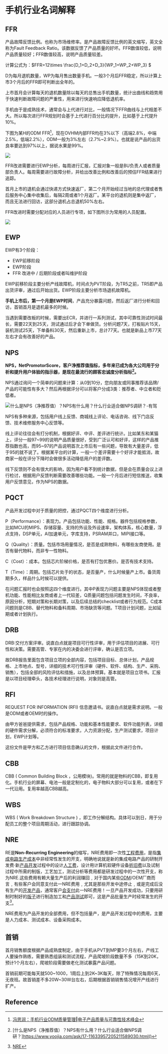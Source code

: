 # 手机行业名词解释

## FFR

产品故障反馈比例。也称为市场维修率。是产品故障反馈比例的英文缩写，英文全称为Fault Feedback Ratio。该数据反馈了产品质量的好坏。FFR数值较低，说明产品质量较好；FFR数值较高，说明产品质量较差。

计算公式为：$FFR=12\times \frac{D_1+D_2+D_3}{WP_1+WP_2+WP_3} $

D为每月退机数量，WP为每月售出数量手机。一般3个月后FFR稳定，所以计算上市3个月后的FFR即可判断出全年的。

上市首月会计算每天的退机数量除以每天的总售出手机数量，统计出曲线和趋势用于快速判断故障问题的严重性，用来进行快速响应降低退机率。

手机由于是成熟技术，通常会与上代进行对比，一般情况下FFR曲线与上代相差不大。所以每次进行FFR规划时会基于上代进行百分比的提升，比如基于上代提升10%。

下图为某H的ODM FFR[^1]，现在OVHM内部FFR均在3%以下（高端2.8%，中端2.5%，低端2.2%），ODM一般为3%左右（2.7%~2.9%）。也就是说产品的出货良率要达到97%以上，据说水果是99%。

![](http://5b0988e595225.cdn.sohucs.com/images/20180912/a0d1a6f4ddcb46c7b182701ffd4d3c36.jpeg)

FFR改进需要进行EWP分析，每周进行汇报，汇报对象一般是BU负责人或者质量部负责人。每周需要进行故障分析，并给出改善比例和改善后的预估FFR结果进行追踪。

首月上市的退机会通过快递方式快速返厂，第二个月开始经过当地的总代理或者售后服务中心集中收集后，每隔2周或者1个月返厂。某平台的退机则是集中返厂，而且无法进行回访，这部分退机占总退机50%左右。

FFR改进时需要分配对应的人员进行专项，如下图所示为常用的人员配置。

![](http://5b0988e595225.cdn.sohucs.com/images/20180912/ff23ce2c363540a4bdc473d5ebe93122.jpeg)

## EWP

EWP有3个阶段： 

- EWP前移阶段
- EWP阶段
- FFR 改进中 / 后期阶段或者叫维护阶段

EWP前移阶段主要分析产线故障机，时间点为PVT阶段，为TR5之前，TR5即产品出货评审，通过后开始出货。EWP阶段主要分析市场退机故障机。

**手机上市后，第一个月是EWP时间**，产品充分暴露问题，然后返厂进行分析和回访，首销首月是退机最多的时候。

当遇到需要改板的时候，需要出ECR，并进行一系列测试，其中可靠性测试时间最长，需要22天到25天，测试通过后才会下单做货。分析问题7天，打板贴片15天，装机测试25天，下单备料30天，然后重新上市，总计77天。也就是新品上市77天左右才会有改善好的产品。

## NPS

**NPS，NetPromotorScore，客户净推荐值指标，多年来已成为各大公司用于分析和提升用户体验的指示器，是现在最流行的顾客忠诚度分析指标[^2]。**

NPS通过询问一个简单的问题来计算：从0到10分，您向朋友或同事推荐该品牌/产品的可能性有多大？然后再根据评分可以将客户分成3类：推荐者、中立者和贬低者。

![什么是NPS（净推荐值）？NPS有什么用？什么行业适合做NPS调研？-有驾](https://t11.baidu.com/it/u=3459286017,220002351&fm=30&app=106&f=JPEG?w=640&h=449&s=E090ED3A5D4E7CCA54E9D8DB030040B1)

NPS有多种来源，包括用户线上反馈、商城线上评论、电话咨询、线下门店反馈、技术维修服务中心反馈等。

线上评论往往会有打分机制，根据好评、中评、差评进行统计。比如某东和某猫上，评分一般97~99的说明产品质量很好，受到广泛认可和好评，这样的产品推荐指数也高，而95~97的产品说明首次上市后有一些问题，导致有大量差评，低于95的就不说了。根据某平台的计算，一般一个差评需要十个好评才能抵消，故商家一般在评分下降时会做很多活动降低用户的差评数。

线下反馈则不会有很大的影响，因为用户看不到统计数据，但是会在质量会议上进行检讨，根据用户反馈判断需要改善哪些功能。一般一个月后进行短信推送，收集用户反馈意见，作为NPS的数据。

## PQCT

产品开发过程中对于质量的把控，通过PQCT四个维度进行分析。



P（Performance）：表现力。产品包括功能、性能、规格。器件包括规格参数，比如MCU的MIPS、存储容量、支持的外设及外设速率，架构体系，核心数量，浮点支持，DSP单元，AI加速单元，字库支持，PSRAM并口，MIPI接口等。

Q（Quality）：质量。包括市场用量情况，是否是成熟物料，有哪些友商使用。是否有替代物料，而非专一性物料。

C（Cost）：成本。包括芯片阶梯价格，是否有打包优惠价。是否有技术支持。

T（Time）：周期。包括芯片处于的状态，是否量产，什么时候量产上市。备货周期多久，样品什么时候可以提供。



在问题汇报时也会按照这四个维度进行。其中P表现力问题主要是NPS体现或者整机功能、性能相比友商或者上一代较差，Q质量问题包括问题发生时间，不良率，原因分析，短期对策和长期对策，以及后续总结的checklist或者行为规范。C成本问题则是CBB、替代物料和备料周期、市场缺货等问题。T项目计划问题，比如延期或者计划执行。



## DRB

DRB:交付方案评审。说直白点就是项目可行性评审，用于评估项目的进展、可行性和决策。需要高管、专家在内的决委会进行评审，确认是否立项。

故DRB报告里面包含项目立项的全部内容，包括项目目标、总体计划，产品规格、上市地点、型号，详细的技术可行性评审（硬件、软件、结构、生产、采购、销售），包括全部的风险评估和措施，以及总体预算。基本就是项目立项书。汇报是以项目经理牵头，各技术经理进行说明，对象则是高管。

## RFI

REQUEST FOR INFORMATION (RFI) 信息邀请书。说直白点就是需求说明。一般是ODM或者OEM时的操作。

由甲方爸爸提供需求，包括产品规格、功能和基本性能要求、软件功能列表，详细的硬件需求分解，必须符合的标准要求，人力资源分配，生产测试要求，项目计划，EWP计划等。

这份文件是甲方和乙方进行项目信息确认的文件，根据此文件进行合作。

## CBB

 CBB ( Common Building Block ，公用模块)。常用的就是物料的CBB，即复用化。手机行业的屏幕、电池一般是定制化的，电子物料大部分可以复用，或者在下一代沿用。复用率越高CBB越高。

## WBS

WBS ( Work Breakdown Structure ) ，即工作分解结构。具体可以到日，用于分配员工的整个项目周期活动，进行跟踪协调。

## NRE

RE是**Non-Recurring Engineering**的缩写，NRE费用即一次性[工程费用](https://baike.baidu.com/item/工程费用/4382216?fromModule=lemma_inlink)，是指[集成电路](https://baike.baidu.com/item/集成电路/108211?fromModule=lemma_inlink)[生产成本](https://baike.baidu.com/item/生产成本/8719768?fromModule=lemma_inlink)中非经常性发生的开支，明确地说就是新的集成电路产品的研制开发费·新[产品开发](https://baike.baidu.com/item/产品开发/6396644?fromModule=lemma_inlink)过程中的设计[人工费](https://baike.baidu.com/item/人工费/8768761?fromModule=lemma_inlink)，设计用计算机软硬件设备[折旧费](https://baike.baidu.com/item/折旧费/486110?fromModule=lemma_inlink)以及试制过程中所需的制版，工艺加工，测试分析等费用都是研发过程中的一次性开支，称为NRE.这些费用有赖大量生产后的利润赚回﹐对于国内某些[ODM](https://baike.baidu.com/item/ODM/740890?fromModule=lemma_inlink)/OEM厂商而言﹐有些客户会同意支付此一NRE费用﹐尤其是那些开发中途停止﹐或是完成后没有生产的[开发产品](https://baike.baidu.com/item/开发产品/2005830?fromModule=lemma_inlink)，通常客户[会支付](https://baike.baidu.com/item/会支付/810995?fromModule=lemma_inlink)此一NRE费用！一旦产品开发成功，只要用研制时制好的[版子](https://baike.baidu.com/item/版子/975363?fromModule=lemma_inlink)进行制造加工和[产品测试](https://baike.baidu.com/item/产品测试/334183?fromModule=lemma_inlink)即可，这是产品批量生产时经常发生的开支[^3]。

NRE费用为产品开发的全部费用，但不包括量产，是产品开发过程中的费用，主要是人力成本、测试成本、设备采购成本。

## 首销

首月销售额度根据产品成熟度制定，由于手机从PVT到MP要3个月左右，产线工人要操作熟练，需要熟悉组装和测试流程，产品爬坡阶段数量不多（15K到20K，预计1个月左右），爬坡阶段需要做老化测试暴露产品问题。

首销前期可能每天就500~1000，1周后上到2K~3K每天，除了特殊情况每周6天，无夜班。故首销差不多20W~30W台左右，后期根据首销销售情况增开产线进行扩产。



## Reference

[^1]: [冯思润：手机行业ODM质量管理‖电子产品质量与可靠性技术峰会](https://www.sohu.com/a/253479536_100013161)
[^2]: [什么是NPS（净推荐值）？NPS有什么用？什么行业适合做NPS调研？]https://www.yoojia.com/ask/17-11633957205211589030.html()
[^3]: [NRE](https://baike.baidu.com/item/NRE/7639838)

